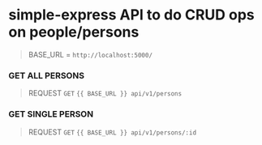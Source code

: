 # simple-express API to do CRUD ops on people/persons


> BASE_URL = `http://localhost:5000/`

### GET ALL PERSONS
> REQUEST `GET`
`{{ BASE_URL }} api/v1/persons`

### GET SINGLE PERSON
> REQUEST `GET`
`{{ BASE_URL }} api/v1/persons/:id`